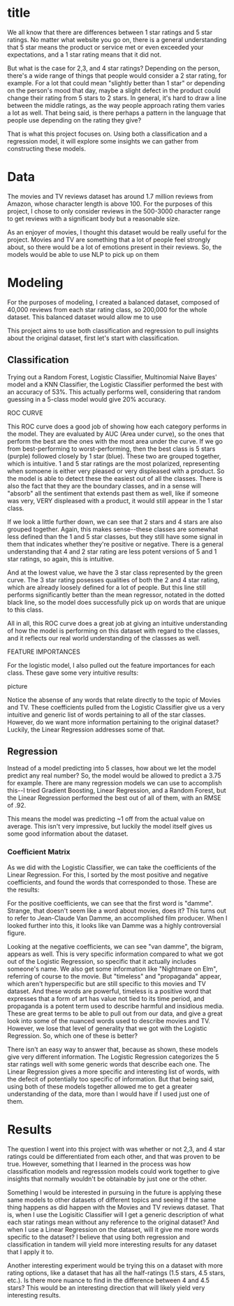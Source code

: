 # title

We all know that there are differences between 1 star ratings and 5 star ratings. No matter what website you go on, there is a general understanding that 5 star means the product or service met or even exceeded your expectations, and a 1 star rating means that it did not. 

But what is the case for 2,3, and 4 star ratings? Depending on the person, there's a wide range of things that people would consider a 2 star rating, for example. For a lot that could mean "slightly better than 1 star" or depending on the person's mood that day, maybe a slight defect in the product could change their rating from 5 stars to 2 stars. In general, it's hard to draw a line between the middle ratings, as the way people approach rating them varies a lot as well. That being said, is there perhaps a pattern in the language that people use depending on the rating they give?

That is what this project focuses on. Using both a classification and a regression model, it will explore some insights we can gather from constructing these models.

# Data

The movies and TV reviews dataset has around 1.7 million reviews from Amazon, whose character length is above 100. For the purposes of this project, I chose to only consider reviews in the 500-3000 character range to get reviews with a significant body but a reasonable size.

As an enjoyer of movies, I thought this dataset would be really useful for the project. Movies and TV are something that a lot of people feel strongly about, so there would be a lot of emotions present in their reviews. So, the models would be able to use NLP to pick up on them

# Modeling

For the purposes of modeling, I created a balanced dataset, composed of 40,000 reviews from each star rating class, so 200,000 for the whole dataset. This balanced dataset would allow me to use 

This project aims to use both classification and regression to pull insights about the original dataset, first let's start with classification.

## Classification

Trying out a Random Forest, Logistic Classifier, Multinomial Naive Bayes' model and a KNN Classifier, the Logistic Classifier performed the best with an accuracy of 53%. This actually performs well, considering that random guessing in a 5-class model would give 20% accuracy.

ROC CURVE

This ROC curve does a good job of showing how each category performs in the model. They are evaluated by AUC (Area under curve), so the ones that perform the best are the ones with the most area under the curve. If we go from best-performing to worst-performing, then the best class is 5 stars (purple) followed closely by 1 star (blue). These two are grouped together, which is intuitive. 1 and 5 star ratings are the most polarized, representing when somoene is either very pleased or very displeased with a product. So the model is able to detect these the easiest out of all the classes. There is also the fact that they are the boundary classes, and in a sense will "absorb" all the sentiment that extends past them as well, like if someone was very, VERY displeased with a product, it would still appear in the 1 star class.

If we look a little further down, we can see that 2 stars and 4 stars are also grouped together. Again, this makes sense--these classes are somewhat less defined than the 1 and 5 star classes, but they still have some signal in them that indicates whether they're positive or negative. There is a general understanding that 4 and 2 star rating are less potent versions of 5 and 1 star ratings, so again, this is intuitive.

And at the lowest value, we have the 3 star class represented by the green curve. The 3 star rating posesses qualities of both the 2 and 4 star rating, which are already loosely defined for a lot of people. But this line still performs significantly better than the mean regressor, notated in the dotted black line, so the model does successfully pick up on words that are unique to this class. 

All in all, this ROC curve does a great job at giving an intuitive understanding of how the model is performing on this dataset with regard to the classes, and it reflects our real world understanding of the classses as well.

FEATURE IMPORTANCES

For the logistic model, I also pulled out the feature importances for each class. These gave some very intuitive results:

picture

Notice the absense of any words that relate directly to the topic of Movies and TV. These coefficients pulled from the Logistic Classifier give us a very intuitive and generic list of words pertaining to all of the star classes. However, do we want more information pertaining to the original dataset? Luckily, the Linear Regression addresses some of that.

## Regression

Instead of a model predicting into 5 classes, how about we let the model predict any real number? So, the model would be allowed to predict a 3.75 for example. There are many regression models we can use to accomplish this--I tried Gradient Boosting, Linear Regression, and a Random Forest, but the Linear Regression performed the best out of all of them, with an RMSE of .92.

This means the model was predicting ~1 off from the actual value on average. This isn't very impressive, but luckily the model itself gives us some good information about the dataset.

### Coefficient Matrix

As we did with the Logistic Classifier, we can take the coefficients of the Linear Regression. For this, I sorted by the most positive and negative coefficients, and found the words that corresponded to those. These are the results:



For the positive coefficients, we can see that the first word is "damme". Strange, that doesn't seem like a word about movies, does it? This turns out to refer to Jean-Claude Van Damme, an accomplished film producer. When I looked further into this, it looks like van Damme was a highly controversial figure.

Looking at the negative coefficients, we can see "van damme", the bigram, appears as well. This is very specific information compared to what we got out of the Logistic Regression, so specific that it actually includes someone's name. We also get some information like "Nightmare on Elm", referring of course to the movie. But "timeless" and "propaganda" appear, which aren't hyperspecific but are still specific to this movies and TV dataset. And these words are powerful, timeless is a positive word that expresses that a form of art has value not tied to its time period, and propaganda is a potent term used to describe harmful and insidious media. These are great terms to be able to pull out from our data, and give a great look into some of the nuanced words used to describe movies and TV. However, we lose that level of generality that we got with the Logistic Regression. So, which one of these is better?

There isn't an easy way to answer that, because as shown, these models give very different information. The Logistic Regression categorizes the 5 star ratings well with some generic words that describe each one. The Linear Regression gives a more specific and interesting list of words, with the defecit of potentially too specific of information. But that being said, using both of these models together allowed me to get a greater understanding of the data, more than I would have if I used just one of them. 

# Results

The question I went into this project with was whether or not 2,3, and 4 star ratings could be differentiated from each other, and that was proven to be true. However, something that I learned in the process was how classification models and regresssion models could work together to give insights that normally wouldn't be obtainable by just one or the other.

Something I would be interested in pursuing in the future is applying these same models to other datasets of different topics and seeing if the same thing happens as did happen with the Movies and TV reviews dataset. That is, when I use the Logisitic Classifier will I get a generic description of what each star ratings mean without any reference to the original dataset? And when I use a Linear Regression on the dataset, will it give me more words specific to the dataset? I believe that using both regression and classification in tandem will yield more interesting results for any dataset that I apply it to.

Another interesting experiment would be trying this on a dataset with more rating options, like a dataset that has all the half-ratings (1.5 stars, 4.5 stars, etc.). Is there more nuance to find in the difference between 4 and 4.5 stars? This would be an interesting direction that will likely yield very interesting results.
